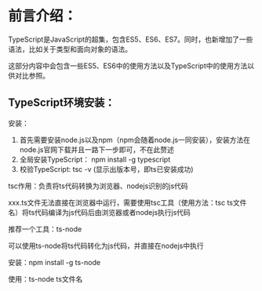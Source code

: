 # **前言介绍：**

TypeScript是JavaScript的超集，包含ES5、ES6、ES7。同时，也新增加了一些语法，比如关于类型和面向对象的语法。

这部分内容中会包含一些ES5、ES6中的使用方法以及TypeScript中的使用方法以供对比参照。

## TypeScript环境安装：

安装：

1. 首先需要安装node.js以及npm（npm会随着node.js一同安装），安装方法在node.js官网下载并且一路下一步即可，不在此赘述
2. 全局安装TypeScript： npm install -g typescript
3. 校验TypeScript: tsc -v \(显示出版本号，即ts已安装成功\)

tsc作用：负责将ts代码转换为浏览器、nodejs识别的js代码

xxx.ts文件无法直接在浏览器中运行，需要使用tsc工具（使用方法：tsc  ts文件名）将ts代码编译为js代码后由浏览器或者nodejs执行js代码

推荐一个工具：ts-node

可以使用ts-node将ts代码转化为js代码，并直接在nodejs中执行

安装：npm install -g ts-node

使用：ts-node ts文件名

